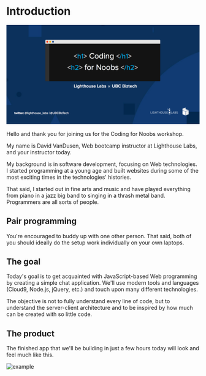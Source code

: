 # Introduction

![Coding for Noobs](images/coding-for-noobs.png)

Hello and thank you for joining us for the Coding for Noobs workshop.

My name is David VanDusen, Web bootcamp instructor at Lighthouse Labs, and your instructor today. 

My background is in software development, focusing on Web technologies. I started programming at a young age and built websites during some of the most exciting times in the technologies' histories.

That said, I started out in fine arts and music and have played everything from piano in a jazz big band to singing in a thrash metal band. Programmers are all sorts of people.

## Pair programming

You're encouraged to buddy up with one other person. That said, both of you should ideally do the setup work individually on your own laptops. 

## The goal

Today's goal is to get acquainted with JavaScript-based Web programming by creating a simple chat application. We'll use modern tools and languages (Cloud9, Node.js, jQuery, etc.) and touch upon many different technologies. 

The objective is not to fully understand every line of code, but to understand the server-client architecture and to be inspired by how much can be created with so little code.

## The product

The finished app that we'll be building in just a few hours today will look and feel much like this.

![example](http://d.pr/i/1k0TK/33fupKLm+)
